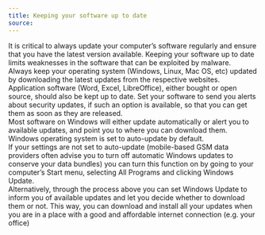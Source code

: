 ```yaml
---
title: Keeping your software up to date
source:
---
```

It is critical to always update your computer’s software regularly and ensure that you have the latest version available. Keeping your software up to date limits weaknesses in the software that can be exploited by malware.
<br>
Always keep your operating system (Windows, Linux, Mac OS, etc) updated by downloading the latest updates from the respective websites.
<br>
Application software (Word, Excel, LibreOffice), either bought or open source, should also be kept up to date. Set your software to send you alerts about security updates, if such an option is available, so that you can get them as soon as they are released.
<br>
Most software on Windows will either update automatically or alert you to available updates, and point you to where you can download them. Windows operating system is set to auto-update by default.
<br>
If your settings are not set to auto-update (mobile-based GSM data providers often advise you to turn off automatic Windows updates to conserve your data bundles) you can turn this function on by going to your computer’s Start menu, selecting All Programs and clicking Windows Update.
<br>
Alternatively, through the process above you can set Windows Update to inform you of available updates and let you decide whether to download them or not. This way, you can download and install all your updates when you are in a place with a good and affordable internet connection (e.g. your office)
